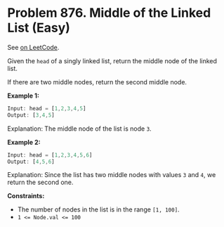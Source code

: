Problem 876. Middle of the Linked List (Easy)
=============================================

See [on LeetCode](https://leetcode.com/problems/middle-of-the-linked-list/).

Given the `head` of a singly linked list, return the middle node of the linked list.

If there are two middle nodes, return the second middle node.

**Example 1:**

```Rust
Input: head = [1,2,3,4,5]
Output: [3,4,5]
```

Explanation: The middle node of the list is node `3`.

**Example 2:**

```Rust
Input: head = [1,2,3,4,5,6]
Output: [4,5,6]
```

Explanation: Since the list has two middle nodes with values `3` and `4`, we return the second one.

**Constraints:**

* The number of nodes in the list is in the range `[1, 100]`.
* `1 <= Node.val <= 100`
